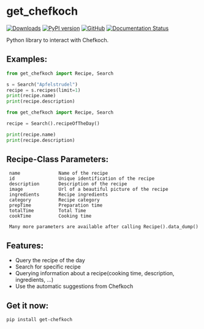 # get_chefkoch
[![Downloads](https://pepy.tech/badge/get-chefkoch)](https://pepy.tech/project/get-chefkoch)
[![PyPI version](https://badge.fury.io/py/get-chefkoch.svg)](https://badge.fury.io/py/get-chefkoch)
[![GitHub](https://img.shields.io/github/license/olzeug/get_chefkoch)](https://github.com/olzeug/get_chefkoch/blob/master/LICENSE)
[![Documentation Status](https://readthedocs.org/projects/get-chefkoch/badge/?version=latest)](https://get-chefkoch.readthedocs.io/en/latest/?badge=latest)

Python library to interact with Chefkoch.

## Examples:

```python
from get_chefkoch import Recipe, Search

s = Search("Apfelstrudel")
recipe = s.recipes(limit=1)
print(recipe.name)
print(recipe.description)
```

```python
from get_chefkoch import Recipe, Search

recipe = Search().recipeOfTheDay()

print(recipe.name)
print(recipe.description)
```

## Recipe-Class Parameters:
     name              Name of the recipe
     id                Unique identification of the recipe
     description       Description of the recipe
     image             Url of a beautiful picture of the recipe
     ingredients       Recipe ingredients
     category          Recipe category
     prepTime          Preparation time
     totalTime         Total Time
     cookTime          Cooking time
     
     Many more parameters are available after calling Recipe().data_dump()

## Features:

- Query the recipe of the day
- Search for specific recipe
- Querying information about a recipe(cooking time, description, ingredients, ...)
- Use the automatic suggestions from Chefkoch

## Get it now:

```
pip install get-chefkoch
```
